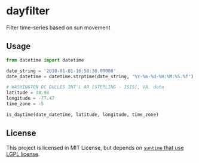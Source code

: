 # dayfilter

Filter time-series based on sun movement

## Usage

```python
from datetime import datetime

date_string = '2010-01-01-16:58:30.00000'
date_datetime = datetime.strptime(date_string, '%Y-%m-%d-%H:%M:%S.%f')

# WASHINGTON DC DULLES INT'L AR [STERLING - ISIS], VA. data
latitude = 38.98
longitude = -77.47
time_zone = -5

is_daytime(date_datetime, latitude, longitude, time_zone)
```

## License

This project is licensed in MIT License, but depends on [`suntime` that use LGPL license](https://github.com/SatAgro/suntime/blob/master/LICENSE).
